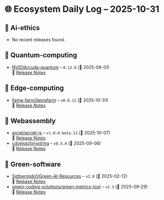 # 🌐 Ecosystem Daily Log – 2025-10-31

## 🔹 Ai-ethics
- No recent releases found.

## 🔹 Quantum-computing
- [NVIDIA/cuda-quantum](https://github.com/NVIDIA/cuda-quantum/releases/tag/0.12.0) – `0.12.0` (📅 2025-08-01)  
  🔗 [Release Notes](https://github.com/NVIDIA/cuda-quantum/releases/tag/0.12.0)

## 🔹 Edge-computing
- [llama-farm/llamafarm](https://github.com/llama-farm/llamafarm/releases/tag/v0.0.11) – `v0.0.11` (📅 2025-10-31)  
  🔗 [Release Notes](https://github.com/llama-farm/llamafarm/releases/tag/v0.0.11)

## 🔹 Webassembly
- [arcjet/arcjet-js](https://github.com/arcjet/arcjet-js/releases/tag/v1.0.0-beta.13) – `v1.0.0-beta.13` (📅 2025-10-07)  
  🔗 [Release Notes](https://github.com/arcjet/arcjet-js/releases/tag/v1.0.0-beta.13)
- [cdvelop/tinystring](https://github.com/cdvelop/tinystring/releases/tag/v0.5.0) – `v0.5.0` (📅 2025-09-06)  
  🔗 [Release Notes](https://github.com/cdvelop/tinystring/releases/tag/v0.5.0)

## 🔹 Green-software
- [Sgtbermido1/Green-AI-Resources](https://github.com/Sgtbermido1/Green-AI-Resources/releases/tag/v2.0) – `v2.0` (📅 2025-02-12)  
  🔗 [Release Notes](https://github.com/Sgtbermido1/Green-AI-Resources/releases/tag/v2.0)
- [green-coding-solutions/green-metrics-tool](https://github.com/green-coding-solutions/green-metrics-tool/releases/tag/v2.3) – `v2.3` (📅 2025-09-29)  
  🔗 [Release Notes](https://github.com/green-coding-solutions/green-metrics-tool/releases/tag/v2.3)